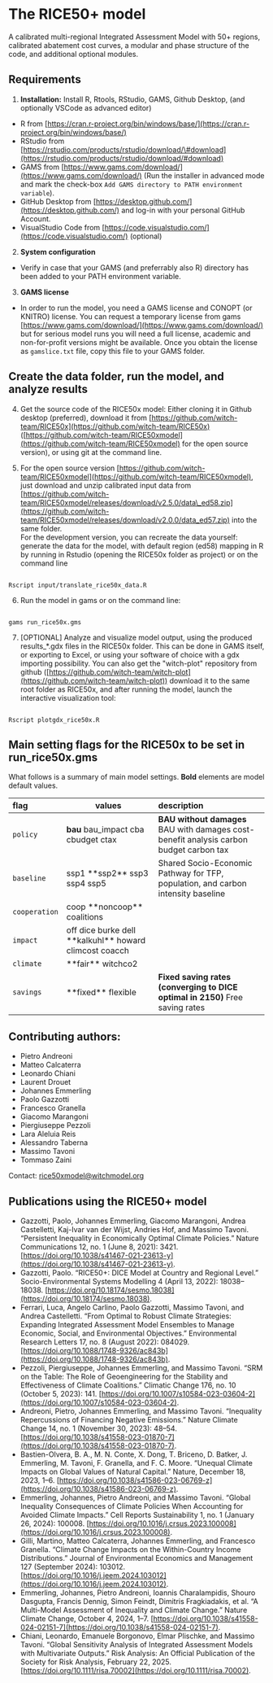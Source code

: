 # The RICE50+ model

A calibrated multi-regional Integrated Assessment Model with 50+ regions, calibrated abatement cost curves, a modular and phase structure of the code, and additional optional modules.

## Requirements

1) **Installation:** Install R, Rtools, RStudio, GAMS, Github Desktop, (and optionally VSCode as advanced editor)  
* R from [https://cran.r-project.org/bin/windows/base/](https://cran.r-project.org/bin/windows/base/)  
* RStudio from [https://rstudio.com/products/rstudio/download/\#download](https://rstudio.com/products/rstudio/download/#download)  
* GAMS from [https://www.gams.com/download/](https://www.gams.com/download/) (Run the installer in advanced mode and mark the check-box `Add GAMS directory to PATH environment variable`).  
* GitHub Desktop from [https://desktop.github.com/](https://desktop.github.com/) and log-in with your personal GitHub Account.  
* VisualStudio Code from [https://code.visualstudio.com/](https://code.visualstudio.com/) (optional)  
2) **System configuration**  
* Verify in case that your GAMS (and preferrably also R) directory has been added to your PATH environment variable.   
3) **GAMS license**  
* In order to run the model, you need a GAMS license and CONOPT (or KNITRO) license. You can request a temporary license from gams [https://www.gams.com/download/](https://www.gams.com/download/) but for serious model runs you will need a full license, academic and non-for-profit versions might be available. Once you obtain the license as `gamslice.txt` file, copy this file to your GAMS folder.

## Create the data folder, run the model, and analyze results

4) Get the source code of the RICE50x model: Either cloning it in Github desktop (preferred), download it from [https://github.com/witch-team/RICE50x](https://github.com/witch-team/RICE50x) ([https://github.com/witch-team/RICE50xmodel](https://github.com/witch-team/RICE50xmodel) for the open source version), or using git at the command line.  
     
5) For the open source version [https://github.com/witch-team/RICE50xmodel](https://github.com/witch-team/RICE50xmodel), just download and unzip calibrated input data from [https://github.com/witch-team/RICE50xmodel/releases/download/v2.5.0/data\_ed58.zip](https://github.com/witch-team/RICE50xmodel/releases/download/v2.0.0/data_ed57.zip) into the same folder.   
   For the development version, you can recreate the data yourself: generate the data for the model, with default region (ed58) mapping in R by running in Rstudio (opening the RICE50x folder as project) or on the command line

```

Rscript input/translate_rice50x_data.R

```

	

6) Run the model in gams or on the command line:

```

gams run_rice50x.gms

```

7) \[OPTIONAL\] Analyze and visualize model output, using the produced results\_\*.gdx files in the RICE50x folder. This can be done in GAMS itself, or exporting to Excel, or using your software of choice with a gdx importing possibility. You can also get the "witch-plot" repository from github ([https://github.com/witch-team/witch-plot](https://github.com/witch-team/witch-plot)) download it to the same root folder as RICE50x, and after running the model, launch the interactive visualization tool:

```

Rscript plotgdx_rice50x.R

```

## Main setting flags for the RICE50x to be set in run\_rice50x.gms

What follows is a summary of main model settings. **Bold** elements are model default values.

| flag | values | description |
| :---- | ----- | :---- |
| `policy` | **bau** bau\_impact cba cbudget ctax | **BAU without damages** BAU with damages cost-benefit analysis carbon budget carbon tax |
| `baseline` | ssp1 \*\*ssp2\*\* ssp3 ssp4 ssp5 | Shared Socio-Economic Pathway for TFP, population, and carbon intensity baseline |
| `cooperation` | coop \*\*noncoop\*\* coalitions |  |
| `impact` | off dice burke dell \*\*kalkuhl\*\* howard climcost coacch |  |
| `climate` | \*\*fair\*\* witchco2  |  |
| `savings` |  \*\*fixed\*\* flexible  | **Fixed saving rates (converging to DICE optimal in 2150\)** Free saving rates |

## Contributing authors:

- Pietro Andreoni  
- Matteo Calcaterra  
- Leonardo Chiani  
- Laurent Drouet  
- Johannes Emmerling  
- Paolo Gazzotti  
- Francesco Granella  
- Giacomo Marangoni  
- Piergiuseppe Pezzoli  
- Lara Aleluia Reis  
- Alessandro Taberna  
- Massimo Tavoni  
- Tommaso Zaini

Contact: [rice50xmodel@witchmodel.org](mailto:rice50xmodel@witchmodel.org) 

## Publications using the RICE50+ model

- Gazzotti, Paolo, Johannes Emmerling, Giacomo Marangoni, Andrea Castelletti, Kaj-Ivar van der Wijst, Andries Hof, and Massimo Tavoni. “Persistent Inequality in Economically Optimal Climate Policies.” Nature Communications 12, no. 1 (June 8, 2021): 3421\. [https://doi.org/10.1038/s41467-021-23613-y](https://doi.org/10.1038/s41467-021-23613-y).  
- Gazzotti, Paolo. “RICE50+: DICE Model at Country and Regional Level.” Socio-Environmental Systems Modelling 4 (April 13, 2022): 18038–18038. [https://doi.org/10.18174/sesmo.18038](https://doi.org/10.18174/sesmo.18038).  
- Ferrari, Luca, Angelo Carlino, Paolo Gazzotti, Massimo Tavoni, and Andrea Castelletti. “From Optimal to Robust Climate Strategies: Expanding Integrated Assessment Model Ensembles to Manage Economic, Social, and Environmental Objectives.” Environmental Research Letters 17, no. 8 (August 2022): 084029\. [https://doi.org/10.1088/1748-9326/ac843b](https://doi.org/10.1088/1748-9326/ac843b).  
- Pezzoli, Piergiuseppe, Johannes Emmerling, and Massimo Tavoni. “SRM on the Table: The Role of Geoengineering for the Stability and Effectiveness of Climate Coalitions.” Climatic Change 176, no. 10 (October 5, 2023): 141\. [https://doi.org/10.1007/s10584-023-03604-2](https://doi.org/10.1007/s10584-023-03604-2).  
- Andreoni, Pietro, Johannes Emmerling, and Massimo Tavoni. “Inequality Repercussions of Financing Negative Emissions.” Nature Climate Change 14, no. 1 (November 30, 2023): 48–54. [https://doi.org/10.1038/s41558-023-01870-7](https://doi.org/10.1038/s41558-023-01870-7).  
- Bastien-Olvera, B. A., M. N. Conte, X. Dong, T. Briceno, D. Batker, J. Emmerling, M. Tavoni, F. Granella, and F. C. Moore. “Unequal Climate Impacts on Global Values of Natural Capital.” Nature, December 18, 2023, 1–6. [https://doi.org/10.1038/s41586-023-06769-z](https://doi.org/10.1038/s41586-023-06769-z).  
- Emmerling, Johannes, Pietro Andreoni, and Massimo Tavoni. “Global Inequality Consequences of Climate Policies When Accounting for Avoided Climate Impacts.” Cell Reports Sustainability 1, no. 1 (January 26, 2024): 100008\. [https://doi.org/10.1016/j.crsus.2023.100008](https://doi.org/10.1016/j.crsus.2023.100008).  
- Gilli, Martino, Matteo Calcaterra, Johannes Emmerling, and Francesco Granella. “Climate Change Impacts on the Within-Country Income Distributions.” Journal of Environmental Economics and Management 127 (September 2024): 103012\. [https://doi.org/10.1016/j.jeem.2024.103012](https://doi.org/10.1016/j.jeem.2024.103012).  
- Emmerling, Johannes, Pietro Andreoni, Ioannis Charalampidis, Shouro Dasgupta, Francis Dennig, Simon Feindt, Dimitris Fragkiadakis, et al. “A Multi-Model Assessment of Inequality and Climate Change.” Nature Climate Change, October 4, 2024, 1–7. [https://doi.org/10.1038/s41558-024-02151-7](https://doi.org/10.1038/s41558-024-02151-7).  
- Chiani, Leonardo, Emanuele Borgonovo, Elmar Plischke, and Massimo Tavoni. “Global Sensitivity Analysis of Integrated Assessment Models with Multivariate Outputs.” Risk Analysis: An Official Publication of the Society for Risk Analysis, February 22, 2025\. [https://doi.org/10.1111/risa.70002](https://doi.org/10.1111/risa.70002).  